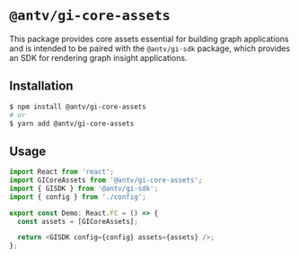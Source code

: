 # `@antv/gi-core-assets`

This package provides core assets essential for building graph applications and is intended to be paired with the `@antv/gi-sdk` package, which provides an SDK for rendering graph insight applications.

## Installation

```bash
$ npm install @antv/gi-core-assets
# or
$ yarn add @antv/gi-core-assets
```

## Usage

```js
import React from 'react';
import GICoreAssets from '@antv/gi-core-assets';
import { GISDK } from '@antv/gi-sdk';
import { config } from './config';

export const Demo: React.FC = () => {
  const assets = [GICoreAssets];

  return <GISDK config={config} assets={assets} />;
};
```

